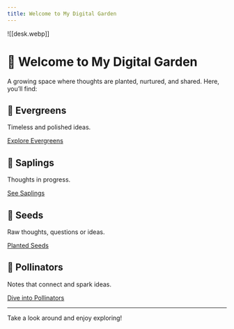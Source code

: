 ```yaml
---
title: Welcome to My Digital Garden
---
```

![[desk.webp]]

# 🌱 Welcome to My Digital Garden

A growing space where thoughts are planted, nurtured, and shared. Here, you’ll find:

<div class="card">
  <h2>🌲 Evergreens</h2>
  <p>Timeless and polished ideas.</p>
  <a href="/evergreen/">Explore Evergreens</a>
</div>

<div class="card">
  <h2>🌱 Saplings</h2>
  <p>Thoughts in progress.</p>
  <a href="/sapling/">See Saplings</a>
</div>

<div class="card">
  <h2>🌰 Seeds</h2>
  <p>Raw thoughts, questions or ideas.</p>
  <a href="/seed/">Planted Seeds</a>
</div>

<div class="card">
  <h2>🐝 Pollinators</h2>
  <p>Notes that connect and spark ideas.</p>
  <a href="/pollinator/">Dive into Pollinators</a>
</div>

---

Take a look around and enjoy exploring!


